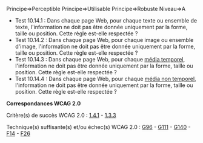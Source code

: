 Principe=>Perceptible
Principe=>Utilisable
Principe=>Robuste
Niveau=>A

*   Test 10.14.1 : Dans chaque page Web, pour chaque texte ou ensemble de texte, l'information ne doit pas être donnée uniquement par la forme, taille ou position. Cette règle est-elle respectée ?
*   Test 10.14.2 : Dans chaque page Web, pour chaque image ou ensemble d'image, l'information ne doit pas être donnée uniquement par la forme, taille ou position. Cette règle est-elle respectée ?
*   Test 10.14.3 : Dans chaque page Web, pour chaque [média temporel](#mdia-temporel-type-son-vido-et-synchronis), l'information ne doit pas être donnée uniquement par la forme, taille ou position. Cette règle est-elle respectée ?
*   Test 10.14.4 : Dans chaque page Web, pour chaque [média non temporel](#mdia-non-temporel), l'information ne doit pas être donnée uniquement par la forme, taille ou position. Cette règle est-elle respectée ?

**Correspondances WCAG 2.0**

Critère(s) de succès WCAG 2.0 : [1.4.1](http://www.w3.org/Translations/WCAG20-fr/#visual-audio-contrast-without-color) - [1.3.3](http://www.w3.org/Translations/WCAG20-fr/#content-structure-separation-understanding)

Technique(s) suffisante(s) et/ou échec(s) WCAG 2.0 : [G96](http://www.w3.org/TR/WCAG-TECHS/G96.html) - [G111](http://www.w3.org/TR/WCAG-TECHS/G111.html) - [G140](http://www.w3.org/TR/WCAG-TECHS/G140.html) - [F14](http://www.w3.org/TR/WCAG-TECHS/F14.html) - [F26](http://www.w3.org/TR/WCAG-TECHS/F26.html)
